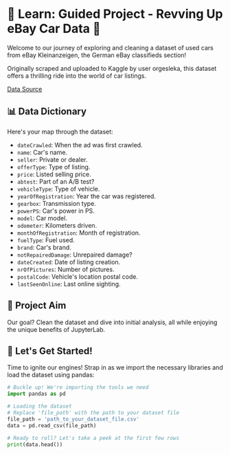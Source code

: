 # 🚗 Learn: Guided Project - Revving Up eBay Car Data 🚗

Welcome to our journey of exploring and cleaning a dataset of used cars from eBay Kleinanzeigen, the German eBay classifieds section!

Originally scraped and uploaded to Kaggle by user orgesleka, this dataset offers a thrilling ride into the world of car listings.

[Data Source](https://data.world/data-society/used-cars-data)

## 📊 Data Dictionary

Here's your map through the dataset:

- `dateCrawled`: When the ad was first crawled.
- `name`: Car's name.
- `seller`: Private or dealer.
- `offerType`: Type of listing.
- `price`: Listed selling price.
- `abtest`: Part of an A/B test?
- `vehicleType`: Type of vehicle.
- `yearOfRegistration`: Year the car was registered.
- `gearbox`: Transmission type.
- `powerPS`: Car's power in PS.
- `model`: Car model.
- `odometer`: Kilometers driven.
- `monthOfRegistration`: Month of registration.
- `fuelType`: Fuel used.
- `brand`: Car's brand.
- `notRepairedDamage`: Unrepaired damage?
- `dateCreated`: Date of listing creation.
- `nrOfPictures`: Number of pictures.
- `postalCode`: Vehicle's location postal code.
- `lastSeenOnline`: Last online sighting.

## 🎯 Project Aim

Our goal? Clean the dataset and dive into initial analysis, all while enjoying the unique benefits of JupyterLab.

## 🚀 Let's Get Started!

Time to ignite our engines! Strap in as we import the necessary libraries and load the dataset using pandas:

```python
# Buckle up! We're importing the tools we need
import pandas as pd

# Loading the dataset
# Replace 'file_path' with the path to your dataset file
file_path = 'path_to_your_dataset_file.csv'
data = pd.read_csv(file_path)

# Ready to roll? Let's take a peek at the first few rows
print(data.head())
